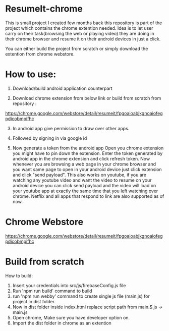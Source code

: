 # ResumeIt-chrome

This is small project I created few months back this repository is part of the project which contains the chrome extention needed. Idea is to let user carry on their task(browsing the web or playing video) they are doing in their chrome browser and resume it on their android devices in just a click.

You can either build the project from scratch or simply download the extention from chrome webstore.

# How to use:

1. Download/build android application counterpart  

2. Download chrome extension from below link or build from scratch from repository :

https://chrome.google.com/webstore/detail/resumeit/fpgoaioabjkgnoaiofegpdicobmpifhc

3. In android app give permission to draw over other apps.

4. Followed by signing in via google id

5. Now generate a token from the android app 
Open you chrome extension you might have to pin down the extension. Enter the token generated by android app in the chrome extension and click refresh token. Now whenever you are browsing a web page in your chrome browser and you want same page to open in your android device just click extension and click "send payload". This also works on youtube, if you are watching any youtube video and want the video to resume on your android device you can click send payload and the video will load on your youtube app at exactly the same time that you left watching over chrome. Netflix and all apps that respond to link are also supported as of now.


# Chrome Webstore

https://chrome.google.com/webstore/detail/resumeit/fpgoaioabjkgnoaiofegpdicobmpifhc

# Build from scratch

How to build:

1. Insert your credentials into src/js/firebaseConfig.js file
2. Run 'npm run build' command to build 
3. run 'npm run webby' command to create single js file (main.js) for project in dist folder.
4. Now in dist folder inside index.html replace script path from main.$.js -> main.js
4. Open chrome, Make sure you have developer option on.
5. Import the dist folder in chrome as an extention  
